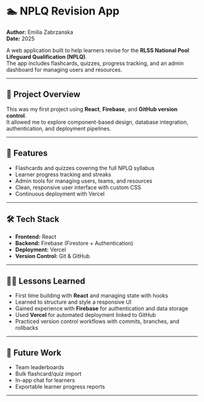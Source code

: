 # 🏊 NPLQ Revision App

**Author:** Emilia Zabrzanska  
**Date:** 2025  

A web application built to help learners revise for the **RLSS National Pool Lifeguard Qualification (NPLQ)**.  
The app includes flashcards, quizzes, progress tracking, and an admin dashboard for managing users and resources.  

---

## 📘 Project Overview

This was my first project using **React**, **Firebase**, and **GitHub version control**.  
It allowed me to explore component-based design, database integration, authentication, and deployment pipelines.  

---

## 🎯 Features

- Flashcards and quizzes covering the full NPLQ syllabus  
- Learner progress tracking and streaks  
- Admin tools for managing users, teams, and resources  
- Clean, responsive user interface with custom CSS  
- Continuous deployment with Vercel  

---

## 🛠️ Tech Stack

- **Frontend:** React  
- **Backend:** Firebase (Firestore + Authentication)  
- **Deployment:** Vercel  
- **Version Control:** Git & GitHub  

---

## 🧑‍🎓 Lessons Learned

- First time building with **React** and managing state with hooks  
- Learned to structure and style a responsive UI  
- Gained experience with **Firebase** for authentication and data storage  
- Used **Vercel** for automated deployment linked to GitHub  
- Practiced version control workflows with commits, branches, and rollbacks  

---

## 🚧 Future Work

- Team leaderboards  
- Bulk flashcard/quiz import  
- In-app chat for learners  
- Exportable learner progress reports  

---
